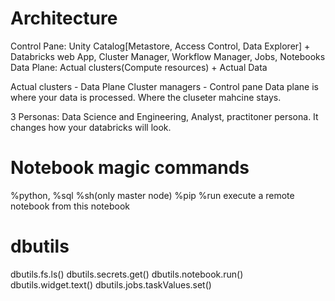 # Architecture
Control Pane: Unity Catalog[Metastore, Access Control, Data Explorer] + Databricks web App, Cluster Manager, Workflow Manager, Jobs, Notebooks
Data Plane: Actual clusters(Compute resources) + Actual Data

Actual clusters - Data Plane
Cluster managers - Control pane
Data plane is where your data is processed. Where the cluseter mahcine stays.

3 Personas: Data Science and Engineering, Analyst, practitoner persona. It changes how your databricks will look.

# Notebook magic commands

%python, %sql
%sh(only master node)
%pip
%run execute a remote notebook from this notebook

# dbutils

dbutils.fs.ls()
dbutils.secrets.get()
dbutils.notebook.run()
dbutils.widget.text()
dbutils.jobs.taskValues.set()


